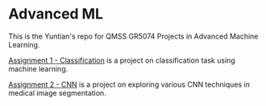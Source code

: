 # Advanced ML
This is the Yuntian's repo for QMSS GR5074 Projects in Advanced Machine Learning.

[Assignment 1 - Classification](https://github.com/zesiii/Advanced-ML/tree/main/Assignment1_Classification) is a project on classification task using machine learning. 

[Assignment 2 - CNN](https://github.com/zesiii/Advanced-ML/tree/main/Assignment2_CNN) is a project on exploring various CNN techniques in medical image segmentation.
